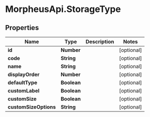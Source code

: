 # MorpheusApi.StorageType

## Properties

Name | Type | Description | Notes
------------ | ------------- | ------------- | -------------
**id** | **Number** |  | [optional] 
**code** | **String** |  | [optional] 
**name** | **String** |  | [optional] 
**displayOrder** | **Number** |  | [optional] 
**defaultType** | **Boolean** |  | [optional] 
**customLabel** | **Boolean** |  | [optional] 
**customSize** | **Boolean** |  | [optional] 
**customSizeOptions** | **String** |  | [optional] 


